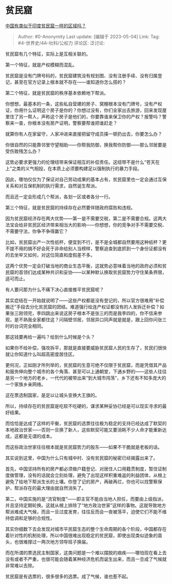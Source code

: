 # 贫民窟
[中国有类似于印度贫民窟一样的区域吗？](https://www.zhihu.com/question/41322877/answer/3012726428)

> Author: #0-Anonymity
> Last update: [编辑于 2023-05-04]
> Link:
> Tag: #4-世界史/4A-社科/公权力 
> 评论区:
> 泛讨论:

贫民窟有几个特征，实际上是互相关联的。

第一个特征，就是产权模糊而混乱。

贫民窟是没有门牌号码的，贫民窟建筑没有规划图、没有注册手续、没有归属登记，甚至在官方记录上根本就不存在——谁知道你怎么搭的？

第二个特征，就是贫民窟的秩序基本依赖地下帮派。

你想想，最基本的一条，这些私自营建的房子、窝棚根本没有门牌号，没有产权证，你用什么证明这个房子是你的？你想过没有，你们全家出去旅游，回来发现屋里住了另一帮人，声称这个房子是他们的，你要靠谁来保卫你的产权？报警吗？警察来一查，你根本没有房产证明，警察要帮谁把谁赶走？

就算你有人在家留守，人家冲进来直接把留守成员揍一顿扔出去，你要怎么办？

你很自然的只能靠邻里守望相助——你帮我防御，换我帮你防御——那么邻居要是受伤致残怎么办？

这势必要求更强力的伦理纽带来保证相互的补偿责任。这纽带不是什么“苍天在上”之类的义气相投，在本质上必须要构建足以强制执行的暴力手段。

因此，哪怕仅仅为了保证对自己劳动成果的基本占有，贫民窟里也一定会通过互保关系和对互保机制的执行需求，自然诞生帮派。

而且还一定会形成几个帮派，各划一区或者各分一行。

第三个特征，就是贫民窟的持续存在必然要伴随政府腐败和违规。

因为贫民窟经济存在两大优势——第一是不需要交税，第二是不需要合规。这两大法宝会给非贫民区经济带来相当大的影响——你想想，你的竞争对手不需要交税、不需要守法，你争不争得赢它？

比如，贫民窟出产一次性纸杯，便宜到不行，是不是全城都自然要用这种纸杯？更不提不用的搞不好会死于非命给别人当榜样，警察追查到底抓到一个身份证都没有的去坐牢又如何，对这位简直和度假差不多。

这两个优势一定会打破当地的商业生态平衡，这就势必意味着当地的政府必须和贫民窟的首领们达成某种共识和妥协——以某种默认换取贫民窟势力守住某条界限，适可而止。

有人要问那为什么不痛下决心直接推平贫民窟呢？

其实症结在一开始就说明了——这些产权都是没有登记的，所以官方很难用“补偿搬迁”手段去分化贫民窟的团结。难道强行给连产权证都没有的人发拆迁补偿？如果张三刚领完，李四跳出来说这房子根本不是张三的而是我李四的，你不信来参观，是不熟我全家都住这？问隔壁邻居，邻居异口同声就是就是，跟上回你问张三时的台词完全相同。

那这钱要再给一遍吗？给到什么时候是个头？

如果你不给补偿，强攻拆平，那就是直接要威胁贫民窟人民的生存了，贫民们很快就让你知道什么叫超高密度居住区。

更何况，正如刚才所列举的，贫民窟的生意可绝不仅限于贫民窟，而是凭借其产品和服务伸向整个城市的各个角落、甚至可以上通朝堂，下通乡野的——这些人往往是另一个地方的老乡，一代代的被带出来“到大城市闯荡”，乡下还有不知多庞大的一个家族乡亲网络。

这在票选制国家，是足以让城头变换大王旗的。

所以，持续存在的贫民窟是吃软不吃硬的，谋求某种妥协已经是可以现实寻求的最好结果。

而恰恰是达成了这样的平衡，贫民窟的选票往往极为稳定的支持已经达成了默契的本地政治世家——否则一旦换了新人，这些默契可能又要消耗不少人命才能重新达成，这都是无谓的成本。

而这些政治世家往往根本就是贫民窟势力的股东——如果不干脆就是老板的话。
  

其实说到这里，中国为什么只有城中村、没有贫民窟的秘密已经揭露出来了。

首先，中国坚持所有的房产都必须做户籍登记、对居住人口用籍贯制度，暂住证制度做管理，没有的话就会立刻处理，避免了出现这样积重难返的利益团体，从根上避免了给地下帮派生长的土壤。你登了记的房产，再破再烂，你也可以找警察保护，帮派存在的最大理由就自然消失了。

第二，中国实施的是“流官制度”——即主官不能由当地人担任，而要由上级指派，并且坚持定期轮换。这就从根上排除了“地方政治世家”这样的事物。这就导致地方帮派难成大气候，而且一旦过度发育，往往反而会一夜被荡平，迫使它们不能不维持低调和足够的合规性。

其实你细数下去会发现对城市平民窟生态的整个生命周期的各个阶段，中国都存在着针对性的机制处理，所以中国很难出现稳定的贫民窟，即使出现类似迹象的苗头，也很难撑过一两次地方领导班子换届。

而在所谓的票选民主制国家，这类问题是一个难以摆脱的痼疾——哪怕现在看上去没有或者不严重，也很可能会随着某种经济危机而诞生出来，而且一旦成了气候就非常难以去除。

贫民窟是有选票的，很多很多的选票。成了气候，谁也惹不起。
